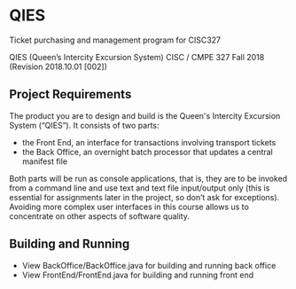 # QIES
Ticket purchasing and management program for CISC327 

QIES (Queen’s Intercity Excursion System)
CISC / CMPE 327 Fall 2018 (Revision 2018.10.01 [002])

## Project Requirements
The product you are to design and build is the Queen's Intercity Excursion System
(“QIES”). It consists of two parts:
- the Front End, an interface for transactions involving transport tickets
- the Back Office, an overnight batch processor that updates a central manifest file

Both parts will be run as console applications, that is, they are to be invoked from a
command line and use text and text file input/output only (this is essential for assignments
later in the project, so don’t ask for exceptions). Avoiding more complex user interfaces in
this course allows us to concentrate on other aspects of software quality.

## Building and Running
- View BackOffice/BackOffice.java for building and running back office
- View FrontEnd/FrontEnd.java for building and running front end

